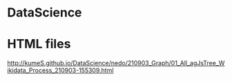# DataScience

# HTML files

http://kumeS.github.io/DataScience/nedo/210903_Graph/01_All_agJsTree_Wikidata_Process_210903-155309.html

